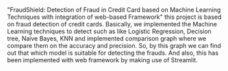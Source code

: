 "FraudShield: Detection of Fraud in Credit Card based on Machine Learning Techniques with integration of web-based Framework" this project is based on fraud detection of credit cards. Basically, we implemented the Machine Learning techniques to detect such as like Logistic Regression, Decision tree, Naive Bayes, KNN and implemented comparison graph where we compare them on the accuracy and precision. So, by this graph we can find out that which model is suitable for detecting the frauds. And also, this has been implemented with web framework by making use of Streamlit.

